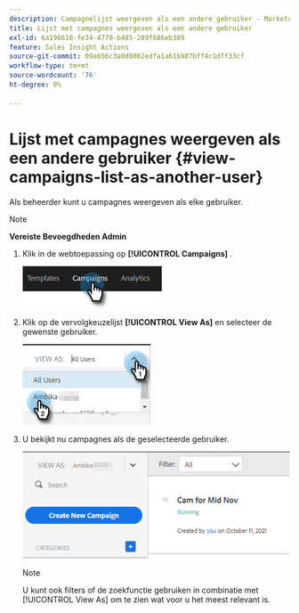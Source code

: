 ```yaml
---
description: Campagnelijst weergeven als een andere gebruiker - Marketo Docs - Productdocumentatie
title: Lijst met campagnes weergeven als een andere gebruiker
exl-id: 6a196618-fe34-4770-b405-289f886eb389
feature: Sales Insight Actions
source-git-commit: 09a656c3a0d0002edfa1a61b987bff4c1dff33cf
workflow-type: tm+mt
source-wordcount: '76'
ht-degree: 0%

---
```


# Lijst met campagnes weergeven als een andere gebruiker {#view-campaigns-list-as-another-user}

Als beheerder kunt u campagnes weergeven als elke gebruiker.

>[!NOTE]
>
>**Vereiste Bevoegdheden Admin**

1. Klik in de webtoepassing op **[!UICONTROL Campaigns]** .

   ![](assets/view-campaigns-list-as-another-user-1.png)

1. Klik op de vervolgkeuzelijst **[!UICONTROL View As]** en selecteer de gewenste gebruiker.

   ![](assets/view-campaigns-list-as-another-user-2.png)

1. U bekijkt nu campagnes als de geselecteerde gebruiker.

   ![](assets/view-campaigns-list-as-another-user-3.png)

   >[!NOTE]
   >
   >U kunt ook filters of de zoekfunctie gebruiken in combinatie met [!UICONTROL View As] om te zien wat voor u het meest relevant is.
